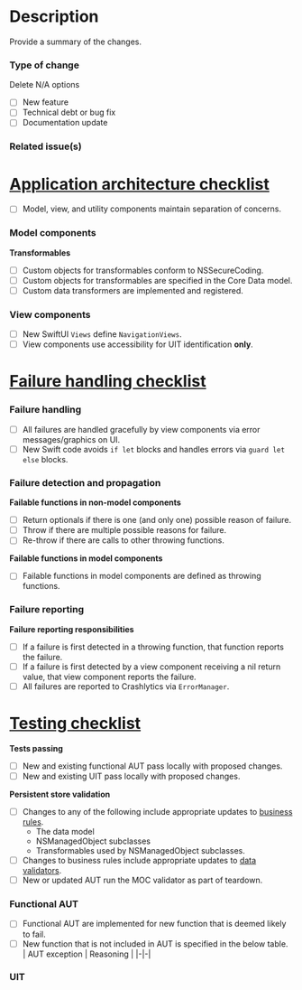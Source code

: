 # Description
Provide a summary of the changes.

### Type of change
Delete N/A options
- [ ] New feature
- [ ] Technical debt or bug fix
- [ ] Documentation update

### Related issue(s)

# [Application architecture checklist](https://github.com/vyoung831/Mintee/blob/master/doc/Development/application-architecture.md)
- [ ] Model, view, and utility components maintain separation of concerns.

### Model components
__Transformables__
- [ ] Custom objects for transformables conform to NSSecureCoding.
- [ ] Custom objects for transformables are specified in the Core Data model.
- [ ] Custom data transformers are implemented and registered.

### View components
- [ ] New SwiftUI `Views` define `NavigationViews`.
- [ ] View components use accessibility for UIT identification __only__.

# [Failure handling checklist](https://github.com/vyoung831/Mintee/blob/master/doc/Development/failure-handling-and-error-reporting.md)

### Failure handling
- [ ] All failures are handled gracefully by view components via error messages/graphics on UI.
- [ ] New Swift code avoids `if let` blocks and handles errors via `guard let else` blocks.

### Failure detection and propagation
__Failable functions in non-model components__
- [ ] Return optionals if there is one (and only one) possible reason of failure.
- [ ] Throw if there are multiple possible reasons for failure.
- [ ] Re-throw if there are calls to other throwing functions.

__Failable functions in model components__
- [ ] Failable functions in model components are defined as throwing functions.

### Failure reporting
__Failure reporting responsibilities__
- [ ] If a failure is first detected in a throwing function, that function reports the failure.
- [ ] If a failure is first detected by a view component receiving a nil return value, that view component reports the failure.
- [ ] All failures are reported to Crashlytics via `ErrorManager`.

# [Testing checklist](https://github.com/vyoung831/Mintee/blob/master/doc/Development/test-approach.md)
__Tests passing__
- [ ] New and existing functional AUT pass locally with proposed changes.
- [ ] New and existing UIT pass locally with proposed changes.

__Persistent store validation__
- [ ] Changes to any of the following include appropriate updates to [business rules](https://github.com/vyoung831/Mintee/blob/master/doc/business-rules.md).
    - The data model
    - NSManagedObject subclasses
    - Transformables used by NSManagedObject subclasses.
- [ ] Changes to business rules include appropriate updates to [data validators](https://github.com/vyoung831/Mintee/blob/master/doc/Development/test-approach.md#data-validators).
- [ ] New or updated AUT run the MOC validator as part of teardown.

### Functional AUT
- [ ] Functional AUT are implemented for new function that is deemed likely to fail.
- [ ] New function that is not included in AUT is specified in the below table.  
| AUT exception | Reasoning |
|-|-|

### UIT